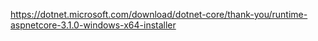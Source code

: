 https://dotnet.microsoft.com/download/dotnet-core/thank-you/runtime-aspnetcore-3.1.0-windows-x64-installer
